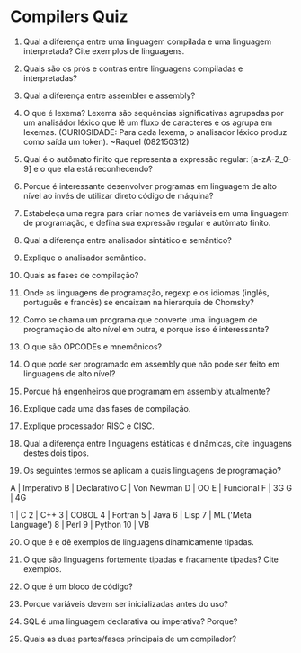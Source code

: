 # Compilers Quiz

1) Qual a diferença entre uma linguagem compilada e uma linguagem interpretada? Cite exemplos de linguagens.

2) Quais são os prós e contras entre linguagens compiladas e interpretadas?

3) Qual a diferença entre assembler e assembly?

4) O que é lexema?
Lexema são sequências significativas agrupadas por um analisádor léxico que lê um fluxo de caracteres e os agrupa em lexemas. (CURIOSIDADE: Para cada lexema, o analisador léxico produz como saída um token). ~Raquel (082150312)

5) Qual é o autômato finito que representa a expressão regular: [a-zA-Z_0-9] e o que ela está reconhecendo?

6) Porque é interessante desenvolver programas em linguagem de alto nível ao invés de utilizar direto código de máquina? 

7) Estabeleça uma regra para criar nomes de variáveis em uma linguagem de programação, e defina sua expressão regular e autômato finito.

8) Qual a diferença entre analisador sintático e semântico?

9) Explique o analisador semântico.

10) Quais as fases de compilação?

11) Onde as linguagens de programação, regexp e os idiomas (inglês, português e francês) se encaixam na hierarquia de Chomsky?

12) Como se chama um programa que converte uma linguagem de programação de alto nível em outra, e porque isso é interessante?

13) O que são OPCODEs e mnemônicos?

14) O que pode ser programado em assembly que não pode ser feito em linguagens de alto nível?

15) Porque há engenheiros que programam em assembly atualmente?

16) Explique cada uma das fases de compilação.

17) Explique processador RISC e CISC.

18) Qual a diferença entre linguagens estáticas e dinâmicas, cite linguagens destes dois tipos.

19) Os seguintes termos se aplicam a quais linguagens de programação?


 A | Imperativo
 B | Declarativo
 C | Von Newman
 D | OO
 E | Funcional
 F | 3G
 G | 4G
 
  1 | C
  2 | C++
  3 | COBOL
  4 | Fortran
  5 | Java
  6 | Lisp
  7 | ML ('Meta Language')
  8 | Perl
  9 | Python
 10 | VB

20) O que é e dê exemplos de linguagens dinamicamente tipadas.

21) O que são linguagens fortemente tipadas e fracamente tipadas? Cite exemplos.

22) O que é um bloco de código?

23) Porque variáveis devem ser inicializadas antes do uso?

24) SQL é uma linguagem declarativa ou imperativa? Porque?

25) Quais as duas partes/fases principais de um compilador?
